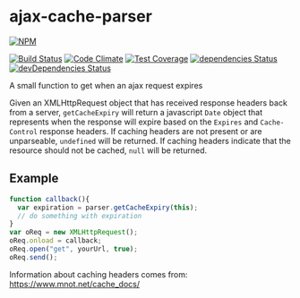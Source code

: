 ajax-cache-parser
=================

[![NPM](https://nodei.co/npm/ajax-cache-parser.png?downloads=true&downloadRank=true)](https://nodei.co/npm/ajax-cache-parser/)

[![Build Status](https://drone.albertyw.com/api/badges/albertyw/ajax-cache-parser/status.svg)](https://drone.albertyw.com/albertyw/ajax-cache-parser)
[![Code Climate](https://codeclimate.com/github/albertyw/ajax-cache-parser/badges/gpa.svg)](https://codeclimate.com/github/albertyw/ajax-cache-parser)
[![Test Coverage](https://codeclimate.com/github/albertyw/ajax-cache-parser/badges/coverage.svg)](https://codeclimate.com/github/albertyw/ajax-cache-parser/coverage)
[![dependencies Status](https://david-dm.org/albertyw/ajax-cache-parser/status.svg)](https://david-dm.org/albertyw/ajax-cache-parser)
[![devDependencies Status](https://david-dm.org/albertyw/ajax-cache-parser/dev-status.svg)](https://david-dm.org/albertyw/ajax-cache-parser?type=dev)

A small function to get when an ajax request expires

Given an XMLHttpRequest object that has received response headers back from a server, `getCacheExpiry` will return
a javascript `Date` object that represents when the response will expire based on the `Expires` and `Cache-Control`
response headers.  If caching headers are not present or are unparseable, `undefined` will be returned.  If caching
headers indicate that the resource should not be cached, `null` will be returned.

Example
-------
```javascript
function callback(){
  var expiration = parser.getCacheExpiry(this);
  // do something with expiration
}
var oReq = new XMLHttpRequest();
oReq.onload = callback;
oReq.open("get", yourUrl, true);
oReq.send();
```

Information about caching headers comes from: https://www.mnot.net/cache_docs/
